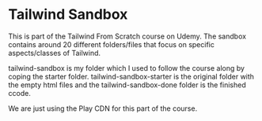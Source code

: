 # Tailwind Sandbox

This is part of the Tailwind From Scratch course on Udemy. The sandbox contains around 20 different folders/files that focus on specific aspects/classes of Tailwind.

tailwind-sandbox is my folder which I used to follow the course along by coping the starter folder. tailwind-sandbox-starter is the original folder with the empty html files and the tailwind-sandbox-done folder is the finished ccode.

We are just using the Play CDN for this part of the course.
